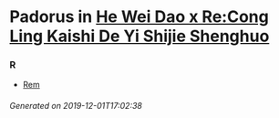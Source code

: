 # Padorus in [He Wei Dao x Re:Cong Ling Kaishi De Yi Shijie Shenghuo](https://myanimelist.net/anime/38389/He_Wei_Dao_x_Re_Cong_Ling_Kaishi_De_Yi_Shijie_Shenghuo)

### R
* [Rem](https://github.com/shadow578/Project-Padoru/blob/master/table-of-contents/characters/Rem.md)

###### Generated on 2019-12-01T17:02:38
